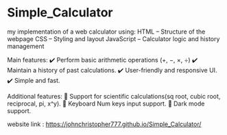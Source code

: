 # Simple_Calculator

my implementation of a web calculator using: 
HTML – Structure of the webpage
CSS – Styling and layout
JavaScript – Calculator logic and history management

Main features:
✔️ Perform basic arithmetic operations (+, −, ×, ÷)
✔️ Maintain a history of past calculations.
✔️ User-friendly and responsive UI.
✔️ Simple and fast.

Additional features:
🔹 Support for scientific calculations(sq root, cubic root, reciprocal, pi, x^y).
🔹 Keyboard Num keys input support.
🔹 Dark mode support.


website link : https://johnchristopher777.github.io/Simple_Calculator/
